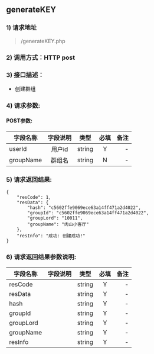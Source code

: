 

## generateKEY

### 1) 请求地址

> /generateKEY.php

### 2) 调用方式：HTTP post

### 3) 接口描述：

* 创建群组

### 4) 请求参数:


#### POST参数:
|字段名称       |字段说明         |类型            |必填            |备注     |
| -------------|:--------------:|:--------------:|:--------------:| ------:|
|userId|用户id|string|Y|-|
|groupName|群组名|string|N|-|



### 5) 请求返回结果:

```
{
    "resCode": 1,
    "resData": {
        "hash": "c5602ffe9069ece63a14ff471a2d4022",
        "groupId": "c5602ffe9069ece63a14ff471a2d4022",
        "groupLord": "10011",
        "groupName": "肉山小客厅"
    },
    "resInfo": "成功: 创建成功!"
}
```


### 6) 请求返回结果参数说明:
|字段名称       |字段说明         |类型            |必填            |备注     |
| -------------|:--------------:|:--------------:|:--------------:| ------:|
|resCode||string|Y|-|
|resData||string|Y|-|
|hash||string|Y|-|
|groupId||string|Y|-|
|groupLord||string|Y|-|
|groupName||string|Y|-|
|resInfo||string|Y|-|


